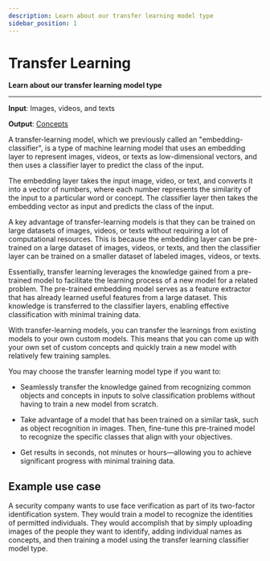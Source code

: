 ```yaml
---
description: Learn about our transfer learning model type
sidebar_position: 1
---
```


# Transfer Learning 

**Learn about our transfer learning model type**
<hr />

**Input**: Images, videos, and texts

**Output**: [Concepts]( https://docs.clarifai.com/portal-guide/concepts)

A transfer-learning model, which we previously called an "embedding-classifier", is a type of machine learning model that uses an embedding layer to represent images, videos, or texts as low-dimensional vectors, and then uses a classifier layer to predict the class of the input.

The embedding layer takes the input image, video, or text, and converts it into a vector of numbers, where each number represents the similarity of the input to a particular word or concept. The classifier layer then takes the embedding vector as input and predicts the class of the input.

A key advantage of transfer-learning models is that they can be trained on large datasets of images, videos, or texts without requiring a lot of computational resources. This is because the embedding layer can be pre-trained on a large dataset of images, videos, or texts, and then the classifier layer can be trained on a smaller dataset of labeled images, videos, or texts.

Essentially, transfer learning leverages the knowledge gained from a pre-trained model to facilitate the learning process of a new model for a related problem. The pre-trained embedding model serves as a feature extractor that has already learned useful features from a large dataset. This knowledge is transferred to the classifier layers, enabling effective classification with minimal training data.

With transfer-learning models, you can transfer the learnings from existing models to your own custom models. This means that you can come up with your own set of custom concepts and quickly train a new model with relatively few training samples.

You may choose the transfer learning model type if you want to:

- Seamlessly transfer the knowledge gained from recognizing common objects and concepts in inputs to solve classification problems without having to train a new model from scratch.

- Take advantage of a model that has been trained on a similar task, such as object recognition in images. Then, fine-tune this pre-trained model to recognize the specific classes that align with your objectives.

- Get results in seconds, not minutes or hours—allowing you to achieve significant progress with minimal training data.

## Example use case

A security company wants to use face verification as part of its two-factor identification system. They would train a model to recognize the identities of permitted individuals. They would accomplish that by simply uploading images of the people they want to identify, adding individual names as concepts, and then training a model using the transfer learning classifier model type.
